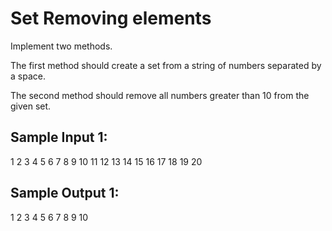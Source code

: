 # Set  Removing elements

Implement two methods.

The first method should create a set from a string of numbers separated by a space.

The second method should remove all numbers greater than 10 from the given set.

## Sample Input 1:

1 2 3 4 5 6 7 8 9 10 11 12 13 14 15 16 17 18 19 20

## Sample Output 1:

1 2 3 4 5 6 7 8 9 10

